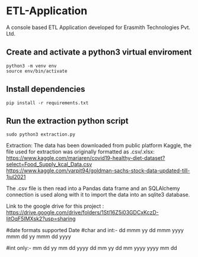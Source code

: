 # ETL-Application
A console based ETL Application developed for Erasmith Technologies Pvt. Ltd. 

## Create and activate a python3 virtual enviroment
```
python3 -m venv env
source env/bin/activate
```

## Install dependencies 
```pip install -r requirements.txt```

## Run the extraction python script
```sudo python3 extraction.py```


Extraction: The data has been downloaded from public platform Kaggle, the file used for extraction was originally formatted as .csv/.xlsx:
https://www.kaggle.com/mariaren/covid19-healthy-diet-dataset?select=Food_Supply_kcal_Data.csv
https://www.kaggle.com/varpit94/goldman-sachs-stock-data-updated-till-1jul2021

The .csv file is then read into a Pandas data frame and an SQLAlchemy connection is used along with it to import the data into an sqlite3 database.

Link to the google drive for this project : https://drive.google.com/drive/folders/1Stl16Z5i03GDCxKczD-IjtOqF5IMXsk2?usp=sharing

#date formats supported
Date
#char and int:-
dd mmm yy
dd mmm yyyy
mmm dd yy
mmm dd yyyy

#int only:-
mm dd yy
mm dd yyyy
dd mm yy
dd mm yyyy
yyyy mm dd
